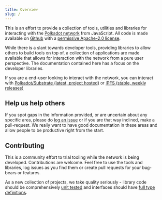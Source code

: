 ```yaml
---
title: Overview
slug: /
---
```


This is an effort to provide a collection of tools, utilities and libraries for interacting with the [Polkadot network](https://polkadot.network) from JavaScript. All code is made available on [Github](https://github.com/polkadot-js/) with a [permissive Apache-2.0 license](https://en.wikipedia.org/wiki/Apache_License#Version_2.0).

While there is a slant towards developer tools, providing libraries to allow others to build tools on top of, a collection of applications are made available that allows for interaction with the network from a pure user perspective. The documentation contained here has a focus on the developer libraries.

If you are a end-user looking to interact with the network, you can interact with [Polkadot/Substrate (latest, project hosted)](https://polkadot.js.org/apps/) or [IPFS (stable, weekly releases)](https://dotapps.io/)


## Help us help others

If you spot gaps in the information provided, or are uncertain about any specific area, please do [log an issue](https://github.com/polkadot-js/docs/issues) or if you are that way inclined, make a pull-request. We really want to have good documentation in these areas and allow people to be productive right from the start.


## Contributing

This is a community effort to trial tooling while the network is being developed. Contributions are welcome. Feel free to use the tools and libraries, log issues as you find them or create pull requests for your bug-bears or features.

As a new collection of projects, we take quality seriously - library code should be comprehensively [unit tested](https://facebook.github.io/jest/) and interfaces should have [full type definitions](http://typescriptlang.org).
